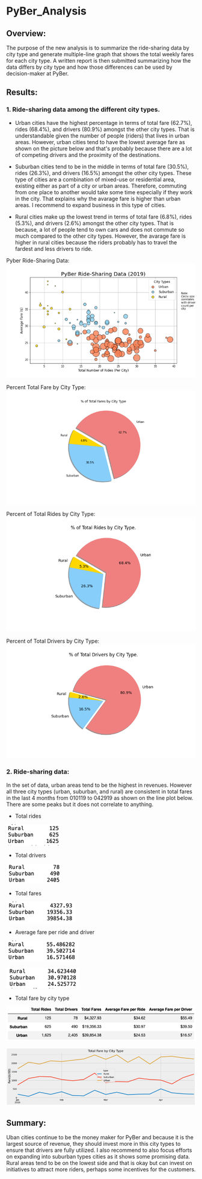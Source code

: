 # PyBer_Analysis


## Overview:

The purpose of the new analysis is to summarize the ride-sharing data by city type and generate multiple-line graph that shows the total weekly fares for each city type. A written report is then submitted summarizing how the data differs by city type and how those differences can be used by decision-maker at PyBer.


## Results:

### 1. Ride-sharing data among the different city types.

- Urban cities have the highest percentage in terms of total fare (62.7%), rides (68.4%), and drivers (80.9%) amongst the other city types. That is understandable given the number of people (riders) that lives in urban areas. However, urban cities tend to have the lowest average fare as shown on the picture below and that's probably because there are a lot of competing drivers and the proximity of the destinations.

- Suburban cities tend to be in the middle in terms of  total fare (30.5%), rides (26.3%), and drivers (16.5%) amongst the other city types. These type of cities are a combination of mixed-use or residential area, existing either as part of a city or urban areas. Therefore, commuting from one place to another would take some time especially if they work in the city. That explains why the avarage fare is higher than urban areas. I recommend to expand business in this type of cities.

- Rural cities make up the lowest trend in terms of  total fare (6.8%), rides (5.3%), and drivers (2.6%) amongst the other city types. That is because, a lot of people tend to own cars and does not commute so much compared to the other city types. However, the avarage fare is higher in rural cities because the riders probably has to travel the fardest and less drivers to ride. 

Pyber Ride-Sharing Data:
![](./analysis/Fig1.png)

Percent Total Fare by City Type:
![](./analysis/Fig5.png)

Percent of Total Rides by City Type:
![](./analysis/Fig6.png)

Percent of Total Drivers by City Type:
![](./analysis/Fig7.png)


### 2. Ride-sharing data:

In the set of data, urban areas tend to be the highest in revenues. However all three city types (urban, suburban, and rural) are consistent in total fares in the last 4 months from 010119 to 042919 as shown on the line plot below. There are some peaks but it does not correlate to anything. 

- Total rides

![](./Pictures/Total_Rides.png)

- Total drivers

![](./Pictures/Total_Drivers.png)

- Total fares

![](./Pictures/Total_Fares.png)

- Average fare per ride and driver

![](./Pictures/Average_Fare_Driver.png)

![](./Pictures/Average_Fare_Ride.png)

- Total fare by city type

![](./Pictures/Total_Fare_City_Types.png)

![](./Pictures/Total_Fare_by_City.png)


## Summary:

Uban cities continue to be the money maker for PyBer and because it is the largest source of revenue, they should invest more in this city types to ensure that drivers are fully utilized. I also recommend to also focus efforts on expanding into suburban types cities as it shows some promising data. Rural areas tend to be on the lowest side and that is okay but can invest on initiatives to attract more riders, perhaps some incentives for the customers.